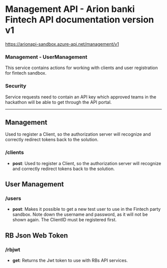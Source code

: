 ﻿# Management API - Arion banki Fintech API documentation version v1
https://arionapi-sandbox.azure-api.net/management/v1


### Management - UserManagement
This service contains actions for working with clients and user registration for fintech sandbox.


### Security
Service requests need to contain an API key which approved teams in the hackathon will be able to get through the API portal. 
      



---


## Management
Used to register a Client, so the authorization server will recognize and correctly redirect tokens back to the solution.


### /clients


* **post**: Used to register a Client, so the authorization server will recognize and correctly redirect tokens back to the solution.





## User Management



### /users


* **post**: Makes it possible to get a new test user to use in the Fintech party sandbox. Note down the username and password, as it will not be shown again. The ClientID must be registered first.





## RB Json Web Token



### /rbjwt


* **get**: Returns the Jwt token to use with RBs API services.





